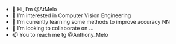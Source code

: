 - 👋 Hi, I’m @AtMelo
- 👀 I’m interested in Computer Vision Engineering
- 🌱 I’m currently learning some methods to improve accuracy NN
- 💞️ I’m looking to collaborate on ...
- 📫 You to reach me tg @Anthony_Melo

<!---
AtMelo/AtMelo is a ✨ special ✨ repository because its `README.md` (this file) appears on your GitHub profile.
You can click the Preview link to take a look at your changes.
--->

